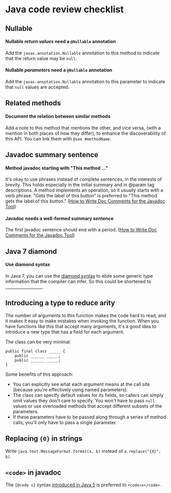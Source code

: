 # Java code review checklist

## Nullable

#### Nullable *return values* need a `@Nullable` annotation

Add the `javax.annotation.Nullable` annotation to this method to indicate that the return value may be `null`.

#### Nullable *parameters* need a `@Nullable` annotation

Add the `javax.annotation.Nullable` annotation to this parameter to indicate that `null` values are accepted.

## Related methods

#### Document the relation between similar methods

Add a note to this method that mentions the other, and vice versa, (with a mention in both places of how they differ), to enhance the discoverability of this API. You can link them with `@see #methodName`.

## Javadoc summary sentence

#### Method javadoc starting with "This method ..."

It's okay to use phrases instead of complete sentences, in the interests of brevity. This holds especially in the initial summary and in @param tag descriptions. A method implements an operation, so it usually starts with a verb phrase. "Gets the label of this button" is preferred to "This method gets the label of this button." ([How to Write Doc Comments for the Javadoc Tool](http://www.oracle.com/technetwork/java/javase/documentation/index-137868.html#descriptions))

#### Javadoc needs a well-formed summary sentence

The first javadoc sentence should end with a period. ([How to Write Doc Comments for the Javadoc Tool](http://www.oracle.com/technetwork/java/javase/documentation/index-137868.html#descriptions))

## Java 7 diamond

#### Use diamond syntax

In Java 7, you can use the [diamond syntax](http://docs.oracle.com/javase/7/docs/technotes/guides/language/type-inference-generic-instance-creation.html) to elide some generic type information that the compiler can infer. So this could be shortened to __________________.

## Introducing a type to reduce arity

The number of arguments to this function makes the code hard to read, and it makes it easy to make mistakes when invoking the function. When you have functions like this that accept many arguments, it's a good idea to introduce a new type that has a field for each argument.

The class can be very minimal:

```
public final class _____ {
    public ______ _____;
    public ______ _____;
}
```

Some benefits of this approach:

* You can explicitly see what each argument means at the call site (because you're effectively using named parameters).
* The class can specify default values for its fields, so callers can simply omit values they don't care to specify. You won't have to pass `null` values or use overloaded methods that accept different subsets of the parameters.
* If these parameters have to be passed along through a series of method calls, you'll only have to pass a single parameter.

## Replacing `{0}` in strings

Write `java.text.MessageFormat.format(a, b)` instead of `a.replace("{0}", b)`.

## `<code>` in javadoc

The `{@code x}` syntax [introduced in Java 5](https://blogs.oracle.com/darcy/entry/javadoc_tip_code_and_literal) is preferred to `<code>x</code>`.

